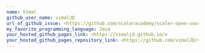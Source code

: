 ```yaml
---
name: Vimal
github_user_name: vimalJD
url_of_github_issue: <https://github.com/scaleracademy/scaler-open-source-september-challenge/issues/738>
my_favorite_programming_language: Java
your_hosted_github_pages_link: <https://vimaljd.github.io/>
your_hosted_github_pages_repository_link: <https://github.com/vimalJD/vimaljd.github.io>
---
```

